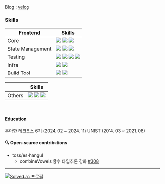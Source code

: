 <!--
**skiende74/skiende74** is a ✨ _special_ ✨ repository because its `README.md` (this file) appears on your GitHub profile.

Here are some ideas to get you started:

- 🔭 I’m currently working on ...
- 🌱 I’m currently learning ...
- 👯 I’m looking to collaborate on ...
- 🤔 I’m looking for help with ...
- 💬 Ask me about ...
- 📫 How to reach me: ...
- 😄 Pronouns: ...
- ⚡ Fun fact: ...
-->


Blog : [velog](https://velog.io/@skiende74/posts)

### Skills
| Frontend | Skills |
|---|---|
| Core | <img src="https://img.shields.io/badge/react-skyblue"/> <img src="https://img.shields.io/badge/next-black"/> <img src="https://img.shields.io/badge/typescript-blue"/>|
| State Management |  <img src="https://img.shields.io/badge/React Query-yellow"/> <img src="https://img.shields.io/badge/zustand-brown"/> <img src="https://img.shields.io/badge/recoil-lightblue"/>|
| Testing | <img src="https://img.shields.io/badge/jest-C21325"> <img src="https://img.shields.io/badge/Storybook-FF4785"> <img src="https://img.shields.io/badge/React Testing Library-FF2222"> <img src="https://img.shields.io/badge/MSW-orange"> |
| Infra | <img src="https://img.shields.io/badge/GithubActions-black"> <img src="https://img.shields.io/badge/AWS-white">|
| Build Tool |  <img src="https://img.shields.io/badge/Webpack-2088FF"> <img src="https://img.shields.io/badge/vite-blue"> |

| | Skills|
|---|---|
| Others | <img src="https://img.shields.io/badge/Spring Boot-green"> <img src="https://img.shields.io/badge/Java-red"> <img src="https://img.shields.io/badge/Python-3776AB">   |

<br/>

#### Education
우아한 테크코스 6기 (2024. 02 ~ 2024. 11)
UNIST (2014. 03 ~ 2021. 08)

#### 🔍 Open-source contributions
- toss/es-hangul
  - combineVowels 함수 타입추론 강화 [#308](https://github.com/toss/es-hangul/pull/308)

---
[![Solved.ac
프로필](http://mazassumnida.wtf/api/v2/generate_badge?boj=tempba01)](https://solved.ac/tempba01)
